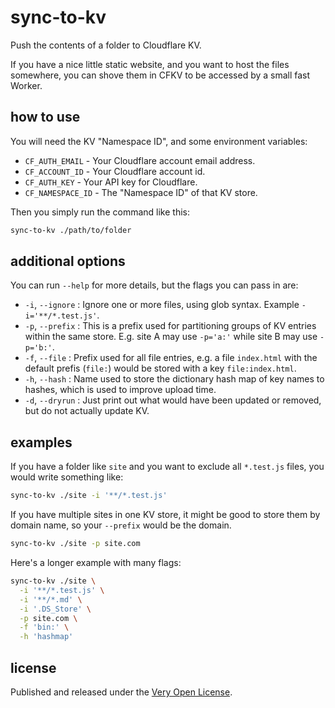 # sync-to-kv

Push the contents of a folder to Cloudflare KV.

If you have a nice little static website, and you want
to host the files somewhere, you can shove them in CFKV
to be accessed by a small fast Worker.

## how to use

You will need the KV "Namespace ID", and some environment variables:

* `CF_AUTH_EMAIL` - Your Cloudflare account email address.
* `CF_ACCOUNT_ID` - Your Cloudflare account id.
* `CF_AUTH_KEY` - Your API key for Cloudflare.
* `CF_NAMESPACE_ID` - The "Namespace ID" of that KV store.

Then you simply run the command like this:

```bash
sync-to-kv ./path/to/folder
```

## additional options

You can run `--help` for more details, but the flags you can pass in are:

* `-i`, `--ignore` : Ignore one or more files, using glob syntax. Example `-i='**/*.test.js'`.
* `-p`, `--prefix` : This is a prefix used for partitioning groups of KV entries within the same store. E.g. site A may use `-p='a:'` while site B may use `-p='b:'`.
* `-f`, `--file` : Prefix used for all file entries, e.g. a file `index.html` with the default prefis (`file:`) would be stored with a key `file:index.html`.
* `-h`, `--hash` : Name used to store the dictionary hash map of key names to hashes, which is used to improve upload time.
* `-d`, `--dryrun` : Just print out what would have been updated or removed, but do not actually update KV.

## examples

If you have a folder like `site` and you want to exclude all `*.test.js` files, you would write something like:

```bash
sync-to-kv ./site -i '**/*.test.js'
```

If you have multiple sites in one KV store, it might be good to store them by domain name, so your `--prefix` would be the domain.

```bash
sync-to-kv ./site -p site.com
```

Here's a longer example with many flags:

```bash
sync-to-kv ./site \
  -i '**/*.test.js' \
  -i '**/*.md' \
  -i '.DS_Store' \
  -p site.com \
  -f 'bin:' \
  -h 'hashmap'
```

## license

Published and released under the [Very Open License](http://veryopenlicense.com).
